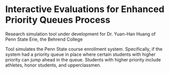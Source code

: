 # Interactive Evaluations for Enhanced Priority Queues Process

Research simulation tool under development for Dr. Yuan-Han Huang of Penn State Erie, the Behrend College

Tool simulates the Penn State course enrollment system. Specifically, if the system had a priority queue in place where certain students with higher priority can jump ahead in the queue. Students with higher priority include athletes, honor students, and upperclassmen. 
